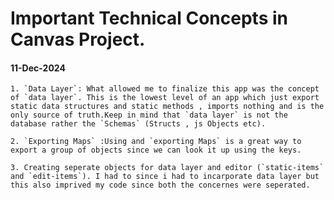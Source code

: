
# Important Technical Concepts in Canvas Project.

#### 11-Dec-2024

    1. `Data Layer`: What allowed me to finalize this app was the concept of `data layer`. This is the lowest level of an app which just export static data structures and static methods , imports nothing and is the only source of truth.Keep in mind that `data layer` is not the database rather the `Schemas` (Structs , js Objects etc).

    2. `Exporting Maps` :Using and `exporting Maps` is a great way to export a group of objects since we can look it up using the keys.  

    3. Creating seperate objects for data layer and editor (`static-items` and `edit-items`). I had to since i had to incarporate data layer but this also imprived my code since both the concernes were seperated.

     
